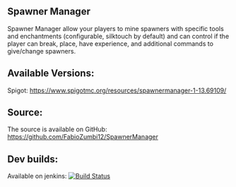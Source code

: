 ## Spawner Manager

Spawner Manager allow your players to mine spawners with specific tools and enchantments (configurable, silktouch by default) and can control if the player can break, place, have experience, and additional commands to give/change spawners.

## Available Versions:
Spigot: https://www.spigotmc.org/resources/spawnermanager-1-13.69109/

## Source:
The source is available on GitHub: https://github.com/FabioZumbi12/SpawnerManager

## Dev builds: 
Available on jenkins: [![Build Status](http://host.areaz12server.net.br:8080/buildStatus/icon?job=Spawner%20Manager)](http://host.areaz12server.net.br:8080/job/Spawner%20Manager/)
